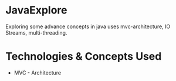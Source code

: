 # JavaExplore
Exploring some advance concepts in java uses mvc-architecture, IO Streams, multi-threading.

# Technologies & Concepts Used
- MVC - Architecture
